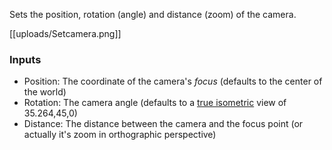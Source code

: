 Sets the position, rotation (angle) and distance (zoom) of the camera.

[[uploads/Setcamera.png]]

### Inputs
* Position: The coordinate of the camera's *focus* (defaults to the center of the world)
* Rotation: The camera angle (defaults to a [true isometric](https://en.wikipedia.org/wiki/Isometric_video_game_graphics) view of 35.264,45,0)
* Distance: The distance between the camera and the focus point (or actually it's zoom in orthographic perspective)